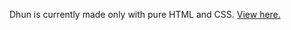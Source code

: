 Dhun is currently made only with pure HTML and CSS.
[View here.][site]

[site]: https://mayank-https.github.io/Dhun/
